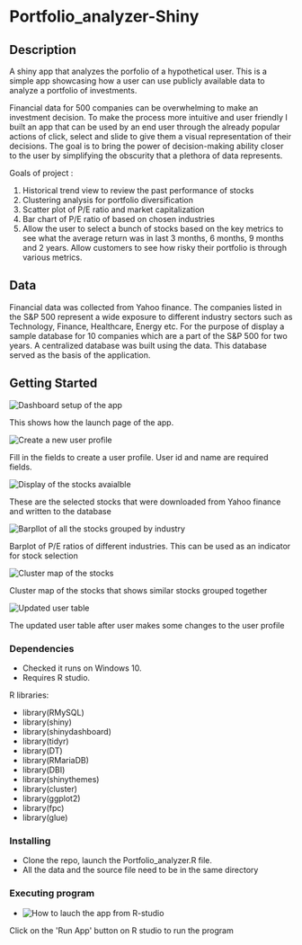 # Portfolio_analyzer-Shiny

## Description
A shiny app that analyzes the porfolio of a hypothetical user. This is a simple app showcasing how a user can use publicly available data to analyze a portfolio of investments.

Financial data for 500 companies can be overwhelming to make an investment decision. To make the process more intuitive and user friendly I built an app that can be used by an end user through the already popular actions of click, select and slide to give them a visual representation of their decisions. The goal is to bring the power of decision-making ability closer to the user by simplifying the obscurity that a plethora of data represents.

Goals of project :
1. Historical trend view to review the past performance of stocks
2. Clustering analysis for portfolio diversification
3. Scatter plot of P/E ratio and market capitalization
4. Bar chart of P/E ratio of based on chosen industries
5. Allow the user to select a bunch of stocks based on the key metrics to see what the average return was in last 3 months, 6 months, 9 months and 2 years. Allow
customers to see how risky their portfolio is through various metrics.

## Data 
Financial data was collected from Yahoo finance. The companies listed in the S&P 500 represent a wide exposure to different industry sectors such as Technology, Finance, Healthcare, Energy etc. For the purpose of display a sample database for 10 companies which are a part of the S&P 500 for two years. A centralized database was built using the data. This database served as the basis of the application.


## Getting Started

![Dashboard setup of the app](https://github.com/KumarSDas/Portfolio_analyzer-Shiny/blob/master/images/Dashboard_setup.png)

This shows how the launch page of the app.

![Create a new user profile](https://github.com/KumarSDas/Portfolio_analyzer-Shiny/blob/master/images/Create_tab.png)

Fill in the fields to create a user profile. User id and name are required fields.

![Display of the stocks avaialble](https://github.com/KumarSDas/Portfolio_analyzer-Shiny/blob/master/images/database.png)

These are the selected stocks that were downloaded from Yahoo finance and written to the database

![Barpllot of all the stocks grouped by industry](https://github.com/KumarSDas/Portfolio_analyzer-Shiny/blob/master/images/BarplotofP-Eratio.png)

Barplot of P/E ratios of different industries. This can be used as an indicator for stock selection

![Cluster map of the stocks](https://github.com/KumarSDas/Portfolio_analyzer-Shiny/blob/master/images/StocksK-meansCluster.png)

Cluster map of the stocks that shows similar stocks grouped together

![Updated user table](https://github.com/KumarSDas/Portfolio_analyzer-Shiny/blob/master/images/Updated_consumer_table.png)

The updated user table after user makes some changes to the user profile

### Dependencies

* Checked it runs on Windows 10. 
* Requires R studio.

R libraries:
* library(RMySQL)
* library(shiny)
* library(shinydashboard)
* library(tidyr)
* library(DT)
* library(RMariaDB)
* library(DBI)
* library(shinythemes)
* library(cluster)
* library(ggplot2)
* library(fpc)
* library(glue)

### Installing

* Clone the repo, launch the Portfolio_analyzer.R file. 
* All the data and the source file need to be in the same directory

### Executing program

* ![How to lauch the app from R-studio](https://github.com/KumarSDas/Portfolio_analyzer-Shiny/blob/master/images/Launch_app.png)

Click on the 'Run App' button on R studio to run the program

